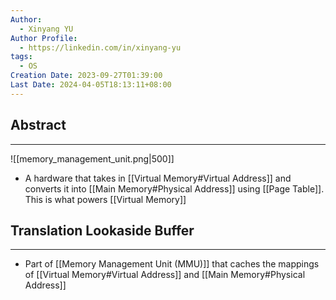 ```yaml
---
Author:
  - Xinyang YU
Author Profile:
  - https://linkedin.com/in/xinyang-yu
tags:
  - OS
Creation Date: 2023-09-27T01:39:00
Last Date: 2024-04-05T18:13:11+08:00
---
```

## Abstract
---
![[memory_management_unit.png|500]]

- A hardware that takes in [[Virtual Memory#Virtual Address]] and converts it into [[Main Memory#Physical Address]] using [[Page Table]]. This is what powers [[Virtual Memory]]


## Translation Lookaside Buffer
---
- Part of [[Memory Management Unit (MMU)]] that caches the mappings of [[Virtual Memory#Virtual Address]] and [[Main Memory#Physical Address]]
